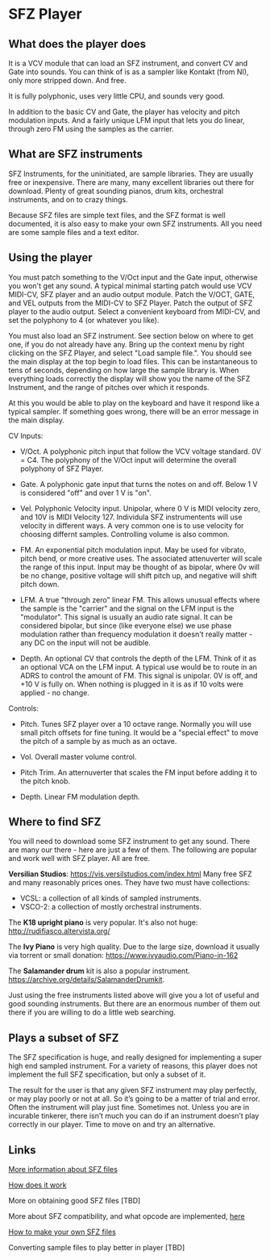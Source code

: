 # SFZ Player

## What does the player does
It is a VCV module that can load an SFZ instrument, and convert CV and Gate into sounds. You can think of is as a sampler like Kontakt (from NI), only more stripped down. And free.

It is fully polyphonic, uses very little CPU, and sounds very good.

In addition to the basic CV and Gate, the player has velocity and pitch modulation inputs. And a fairly unique LFM input that lets you do linear, through zero FM using the samples as the carrier.

## What are SFZ instruments

SFZ Instruments, for the uninitiated, are sample libraries. They are usually free or inexpensive. There are many, many excellent libraries out there for download. Plenty of great sounding pianos, drum kits, orchestral instruments, and on to crazy things.

Because SFZ files are simple text files, and the SFZ format is well documented, it is also easy to make your own SFZ instruments. All you need are some sample files and a text editor.

## Using the player

You must patch something to the V/Oct input and the Gate input, otherwise you won't get any sound. A typical minimal starting patch would use VCV MIDI-CV, SFZ player and an audio output module. Patch the V/OCT, GATE, and VEL outputs from the MIDI-CV to SFZ Player. Patch the output of SFZ player to the audio output. Select a convenient keyboard from MIDI-CV, and set the polyphony to 4 (or whatever you like).

You must also load an SFZ instrument. See section below on where to get one, if you do not already have any. Bring up the context menu by right clicking on the SFZ Player, and select "Load sample file.". You should see the main display at the top begin to load files. This can be instantaneous to tens of seconds, depending on how large the sample library is. When everything loads correctly the display will show you the name of the SFZ Instrument, and the range of pitches over which it responds.

At this you would be able to play on the keyboard and have it respond like a typical sampler. If something goes wrong, there will be an error message in the main display.

CV Inputs:

* V/Oct. A polyphonic pitch input that follow the VCV voltage standard. 0V = C4. The polyphony of the V/Oct input will determine the overall polyphony of SFZ Player.

* Gate. A polyphonic gate input that turns the notes on and off. Below 1 V is considered "off" and over 1 V is "on".

* Vel. Polyphonic Velocity input. Unipolar, where 0 V is MIDI velocity zero, and 10V is MIDI Velocity 127. Individula SFZ instrumentents will use velocity in different ways. A very common one is to use velocity for choosing differnt samples. Controlling volume is also common.

* FM. An exponential pitch modulation input. May be used for vibrato, pitch bend, or more creative uses. The associated attenuverter will scale the range of this input. Input may be thought of as bipolar, where 0v will be no change, positive voltage will shift pitch up, and negative will shift pitch down.

* LFM. A true "through zero" linear FM. This allows unusual effects where the sample is the "carrier" and the signal on the LFM input is the "modulator". This signal is usually an audio rate signal. It can be considered bipolar, but since (like everyone else) we use phase modulation rather than frequency modulation it doesn't really matter - any DC on the input will not be audible.

* Depth. An optional CV that controls the depth of the LFM. Think of it as an optional VCA on the LFM input. A typical use would be to route in an ADRS to control the amount of FM. This signal is unipolar. 0V is off, and +10 V is fully on. When nothing is plugged in it is as if 10 volts were applied - no change.

Controls:

* Pitch. Tunes SFZ player over a 10 octave range. Normally you will use small pitch offsets for fine tuning. It would be a "special effect" to move the pitch of a sample by as much as an octave.

* Vol. Overall master volume control.

* Pitch Trim. An atternuverter that scales the FM input before adding it to the pitch knob.

* Depth. Linear FM modulation depth.

## Where to find SFZ

You will need to download some SFZ instrument to get any sound. There are many our there - here are just a few of them. The following are popular and work well with SFZ player. All are free.

**Versilian Studios**: https://vis.versilstudios.com/index.html
Many free SFZ and many reasonably prices ones. They have two must have collections:

* VCSL: a collection of all kinds of sampled instruments.
* VSCO-2: a collection of mostly orchestral instruments.

The **K18 upright piano** is very popular. It's also not huge:  http://rudifiasco.altervista.org/

The **Ivy Piano** is very high quality. Due to the large size, download it usually via torrent or small donation: https://www.ivyaudio.com/Piano-in-162

The **Salamander drum** kit is also a popular instrument. https://archive.org/details/SalamanderDrumkit.

Just using the free instruments listed above will give you a lot of useful and good sounding instruments. But there are an enormous number of them out there if you are willing to do a little web searching.

## Plays a subset of SFZ

The SFZ specification is huge, and really designed for implementing a super high end sampled instrument. For a variety of reasons, this player does not implement the full SFZ specification, but only a subset of it.

The result for the user is that any given SFZ instrument may play perfectly, or may play poorly or not at all. So it’s going to be a matter of trial and error. Often the instrument will play just fine. Sometimes not. Unless you are in incurable tinkerer, there isn’t much you can do if an instrument doesn’t play correctly in our player. Time to move on and try an alternative.

## Links

[More information about SFZ files](./sfz-player-about-sfz.md)

[How does it work](./sfz-player-how-does-it-work.md)

More on obtaining good SFZ files [TBD]

More about SFZ compatibility, and what opcode are implemented, [here](./sfz-player-compatibility.md)

[How to make your own SFZ files](./sfz-player-make.md)

Converting sample files to play better in player [TBD]
